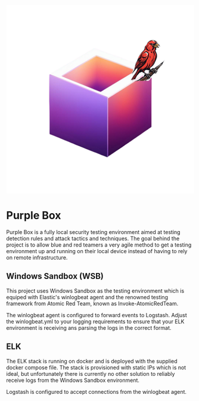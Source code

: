 ![Purplebox](purplebox.png)

# Purple Box
Purple Box is a fully local security testing environment aimed at testing detection rules and attack tactics and techniques. The goal behind the project is to allow blue and red teamers a very agile method to get a testing environment up and running on their local device instead of having to rely on remote infrastructure.

## Windows Sandbox (WSB)
This project uses Windows Sandbox as the testing environment which is equiped with Elastic's winlogbeat agent and the renowned testing framework from Atomic Red Team, known as Invoke-AtomicRedTeam.

The winlogbeat agent is configured to forward events to Logstash. Adjust the winlogbeat.yml to your logging requirements to ensure that your ELK environment is receiving ans parsing the logs in the correct format.

## ELK
The ELK stack is running on docker and is deployed with the supplied docker compose file. The stack is provisioned with static IPs which is not ideal, but unfortunately there is currently no other solution to reliably receive logs from the Windows Sandbox environment. 

Logstash is configured to accept connections from the winlogbeat agent.